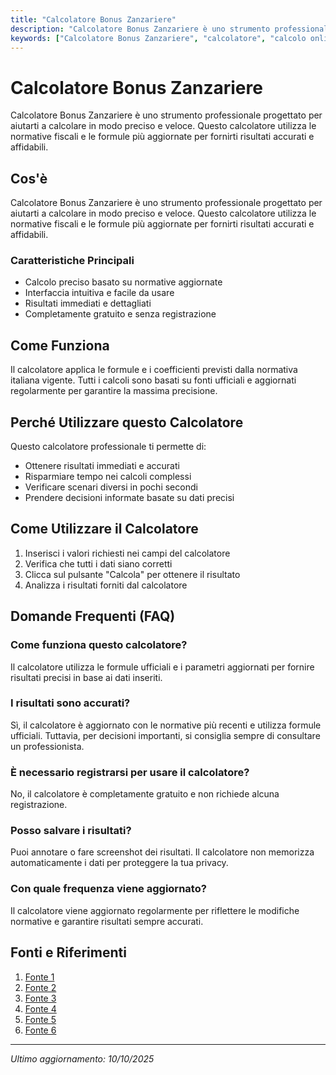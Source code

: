 ```yaml
---
title: "Calcolatore Bonus Zanzariere"
description: "Calcolatore Bonus Zanzariere è uno strumento professionale progettato per aiutarti a calcolare in modo preciso e veloce. Questo calcolatore utilizza le normative fiscali e le formule più aggiornate per fornirti risultati accurati e affidabili."
keywords: ["Calcolatore Bonus Zanzariere", "calcolatore", "calcolo online"]
---
```


# Calcolatore Bonus Zanzariere

Calcolatore Bonus Zanzariere è uno strumento professionale progettato per aiutarti a calcolare in modo preciso e veloce. Questo calcolatore utilizza le normative fiscali e le formule più aggiornate per fornirti risultati accurati e affidabili.

## Cos'è

Calcolatore Bonus Zanzariere è uno strumento professionale progettato per aiutarti a calcolare in modo preciso e veloce. Questo calcolatore utilizza le normative fiscali e le formule più aggiornate per fornirti risultati accurati e affidabili.

### Caratteristiche Principali

- Calcolo preciso basato su normative aggiornate
- Interfaccia intuitiva e facile da usare
- Risultati immediati e dettagliati
- Completamente gratuito e senza registrazione

## Come Funziona

Il calcolatore applica le formule e i coefficienti previsti dalla normativa italiana vigente. Tutti i calcoli sono basati su fonti ufficiali e aggiornati regolarmente per garantire la massima precisione.

## Perché Utilizzare questo Calcolatore

Questo calcolatore professionale ti permette di:

- Ottenere risultati immediati e accurati
- Risparmiare tempo nei calcoli complessi
- Verificare scenari diversi in pochi secondi
- Prendere decisioni informate basate su dati precisi

## Come Utilizzare il Calcolatore

1. Inserisci i valori richiesti nei campi del calcolatore
2. Verifica che tutti i dati siano corretti
3. Clicca sul pulsante "Calcola" per ottenere il risultato
4. Analizza i risultati forniti dal calcolatore

## Domande Frequenti (FAQ)

### Come funziona questo calcolatore?

Il calcolatore utilizza le formule ufficiali e i parametri aggiornati per fornire risultati precisi in base ai dati inseriti.

### I risultati sono accurati?

Sì, il calcolatore è aggiornato con le normative più recenti e utilizza formule ufficiali. Tuttavia, per decisioni importanti, si consiglia sempre di consultare un professionista.

### È necessario registrarsi per usare il calcolatore?

No, il calcolatore è completamente gratuito e non richiede alcuna registrazione.

### Posso salvare i risultati?

Puoi annotare o fare screenshot dei risultati. Il calcolatore non memorizza automaticamente i dati per proteggere la tua privacy.

### Con quale frequenza viene aggiornato?

Il calcolatore viene aggiornato regolarmente per riflettere le modifiche normative e garantire risultati sempre accurati.

## Fonti e Riferimenti

1. [Fonte 1](https://ediltecnico.it/bonus-zanzariere-esempio-pratico-istruzioni/)
2. [Fonte 2](https://www.shark-net.com/detrazione-fiscale-zanzariere/)
3. [Fonte 3](https://mvline.it/bonus-zanzariere-2025/)
4. [Fonte 4](https://www.iperdomo.it/blogs/consigli-per-casa/bonus-zanzariere-2025-detrazione-fiscale?srsltid=AfmBOoqRTuebyDTbOI-q7VAKIk-R838a--aZmSMtWa-JXuhms1Mly-Gz)
5. [Fonte 5](https://www.pronema.it/it/newsroom/Calcolo-detrazione-schermature-solari)
6. [Fonte 6](https://www.leristrutturazioni.it/bonus-delledilizia-come-fare-per-calcolare-la-detrazione-per-il-bonus-infissi-e-zanzariere/)

---

*Ultimo aggiornamento: 10/10/2025*
